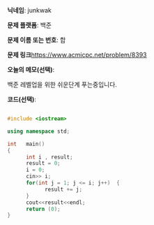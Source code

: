 **닉네임**: junkwak

**문제 플랫폼**: 백준

**문제 이름 또는 번호**: 합


**문제 링크**https://www.acmicpc.net/problem/8393

**오늘의 메모(선택)**: 

백준 레벨업을 위한 쉬운단계 푸는중입니다.


**코드(선택)**:

```cpp

#include <iostream>

using namespace std;

int   main()
{
      int i , result;
      result = 0;
      i = 0;
      cin>> i;
      for(int j = 1; j <= i; j++)  {
            result += j;            
      }
      cout<<result<<endl;
      return (0);
}
